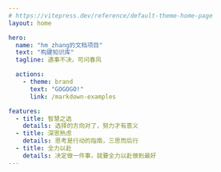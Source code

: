 ```yaml
---
# https://vitepress.dev/reference/default-theme-home-page
layout: home

hero:
  name: "hm_zhang的文档项目"
  text: "构建知识库"
  tagline: 遇事不决，可问春风

  actions:
    - theme: brand
      text: "GOGOGO!"
      link: /markdown-examples

features:
  - title: 智慧之选
    details: 选择的方向对了，努力才有意义
  - title: 深思熟虑
    details: 思考是行动的指南，三思而后行
  - title: 全力以赴
    details: 决定做一件事，就要全力以赴做到最好
---
```


